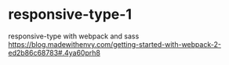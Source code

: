# responsive-type-1
responsive-type with webpack and sass
https://blog.madewithenvy.com/getting-started-with-webpack-2-ed2b86c68783#.4ya60prh8
